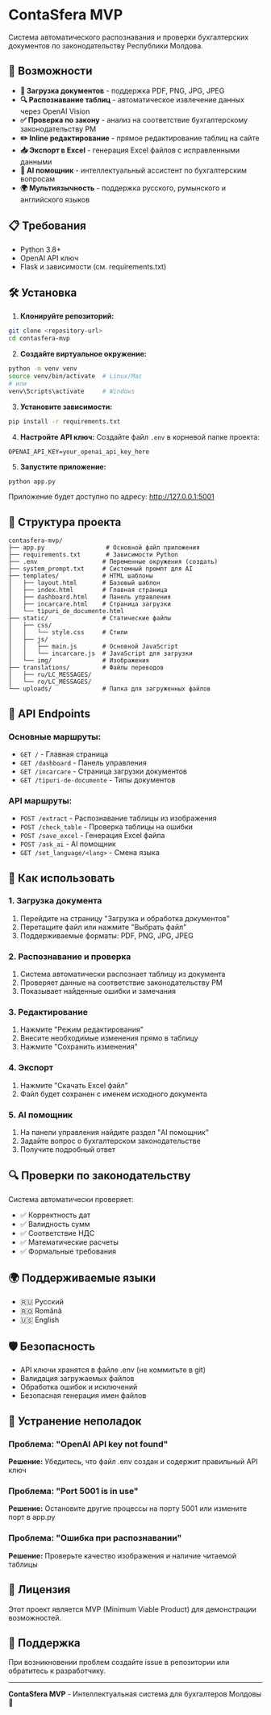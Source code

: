 # ContaSfera MVP

Система автоматического распознавания и проверки бухгалтерских документов по законодательству Республики Молдова.

## 🚀 Возможности

- **📁 Загрузка документов** - поддержка PDF, PNG, JPG, JPEG
- **🔍 Распознавание таблиц** - автоматическое извлечение данных через OpenAI Vision
- **✅ Проверка по закону** - анализ на соответствие бухгалтерскому законодательству РМ
- **✏️ Inline редактирование** - прямое редактирование таблиц на сайте
- **📥 Экспорт в Excel** - генерация Excel файлов с исправленными данными
- **🤖 AI помощник** - интеллектуальный ассистент по бухгалтерским вопросам
- **🌍 Мультиязычность** - поддержка русского, румынского и английского языков

## 📋 Требования

- Python 3.8+
- OpenAI API ключ
- Flask и зависимости (см. requirements.txt)

## 🛠️ Установка

1. **Клонируйте репозиторий:**
```bash
git clone <repository-url>
cd contasfera-mvp
```

2. **Создайте виртуальное окружение:**
```bash
python -m venv venv
source venv/bin/activate  # Linux/Mac
# или
venv\Scripts\activate     # Windows
```

3. **Установите зависимости:**
```bash
pip install -r requirements.txt
```

4. **Настройте API ключ:**
Создайте файл `.env` в корневой папке проекта:
```env
OPENAI_API_KEY=your_openai_api_key_here
```

5. **Запустите приложение:**
```bash
python app.py
```

Приложение будет доступно по адресу: http://127.0.0.1:5001

## 📁 Структура проекта

```
contasfera-mvp/
├── app.py                 # Основной файл приложения
├── requirements.txt       # Зависимости Python
├── .env                  # Переменные окружения (создать)
├── system_prompt.txt     # Системный промпт для AI
├── templates/            # HTML шаблоны
│   ├── layout.html       # Базовый шаблон
│   ├── index.html        # Главная страница
│   ├── dashboard.html    # Панель управления
│   ├── incarcare.html    # Страница загрузки
│   └── tipuri_de_documente.html
├── static/               # Статические файлы
│   ├── css/
│   │   └── style.css     # Стили
│   ├── js/
│   │   ├── main.js       # Основной JavaScript
│   │   └── incarcare.js  # JavaScript для загрузки
│   └── img/              # Изображения
├── translations/         # Файлы переводов
│   ├── ru/LC_MESSAGES/
│   └── ro/LC_MESSAGES/
└── uploads/              # Папка для загруженных файлов
```

## 🔧 API Endpoints

### Основные маршруты:
- `GET /` - Главная страница
- `GET /dashboard` - Панель управления
- `GET /incarcare` - Страница загрузки документов
- `GET /tipuri-de-documente` - Типы документов

### API маршруты:
- `POST /extract` - Распознавание таблицы из изображения
- `POST /check_table` - Проверка таблицы на ошибки
- `POST /save_excel` - Генерация Excel файла
- `POST /ask_ai` - AI помощник
- `GET /set_language/<lang>` - Смена языка

## 🎯 Как использовать

### 1. Загрузка документа
1. Перейдите на страницу "Загрузка и обработка документов"
2. Перетащите файл или нажмите "Выбрать файл"
3. Поддерживаемые форматы: PDF, PNG, JPG, JPEG

### 2. Распознавание и проверка
1. Система автоматически распознает таблицу из документа
2. Проверяет данные на соответствие законодательству РМ
3. Показывает найденные ошибки и замечания

### 3. Редактирование
1. Нажмите "Режим редактирования"
2. Внесите необходимые изменения прямо в таблицу
3. Нажмите "Сохранить изменения"

### 4. Экспорт
1. Нажмите "Скачать Excel файл"
2. Файл будет сохранен с именем исходного документа

### 5. AI помощник
1. На панели управления найдите раздел "AI помощник"
2. Задайте вопрос о бухгалтерском законодательстве
3. Получите подробный ответ

## 🔍 Проверки по законодательству

Система автоматически проверяет:
- ✅ Корректность дат
- ✅ Валидность сумм
- ✅ Соответствие НДС
- ✅ Математические расчеты
- ✅ Формальные требования

## 🌍 Поддерживаемые языки

- 🇷🇺 Русский
- 🇷🇴 Română
- 🇺🇸 English

## 🛡️ Безопасность

- API ключи хранятся в файле .env (не коммитьте в git)
- Валидация загружаемых файлов
- Обработка ошибок и исключений
- Безопасная генерация имен файлов

## 🐛 Устранение неполадок

### Проблема: "OpenAI API key not found"
**Решение:** Убедитесь, что файл .env создан и содержит правильный API ключ

### Проблема: "Port 5001 is in use"
**Решение:** Остановите другие процессы на порту 5001 или измените порт в app.py

### Проблема: "Ошибка при распознавании"
**Решение:** Проверьте качество изображения и наличие читаемой таблицы

## 📝 Лицензия

Этот проект является MVP (Minimum Viable Product) для демонстрации возможностей.

## 🤝 Поддержка

При возникновении проблем создайте issue в репозитории или обратитесь к разработчику.

---

**ContaSfera MVP** - Интеллектуальная система для бухгалтеров Молдовы 🚀 